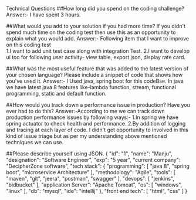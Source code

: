 Technical Questions
##How long did you spend on the coding challenge?
Answer:- I have spent 3 hours.

##What would you add to your solution if you had more time? If you didn't spend much time on the coding test then use this as an opportunity to explain what you would add.
Answer:- Following item that I want to improve on this coding test  
          1.I want to add unit test case along with integration Test.
          2.I want to develop ui too for following user activity- view table, export json, display rate card. 

##What was the most useful feature that was added to the latest version of your chosen language? Please include a snippet of code that shows how you've used it.
Answer:- I Used java, spring boot for this codeBse.
   In java we have latest java 8 features like-lambda function, stream, functional programming, static and default function.

##How would you track down a performance issue in production? Have you ever had to do this?
Answer:-According to me we can track down production performance issues by following ways:- 
         1.In spring we have spring actuator to check health and performance.
         2.By addition of logging and tracing at each layer of code.
   I didn't get opportunity to involved in this kind of issue triage but as per my understanding above mentioned 
   techniques we can use. 
         
##Please describe yourself using JSON.
{
  "id": "1",
  "name": "Manju",
  "designation": "Software Engineer",
  "exp": "5 year",
  "current company": "DecipherZone software",
  "tech stack": {
    "programming": [
      "java 8",
      "spring boot",
      "microservice Architecture"
    ],
    "methodology": "Agile",
    "tools": [
      "maven",
      "git",
      "jeera",
      "postman",
      "swagger"
    ],
    "devops": [
      "jenkins",
      "bidbucket"
    ],
    "application Server": "Apache Tomcat",
    "os": [
      "windows",
      "linux"
    ],
    "db": "mysql",
    "ide": "intellij"
  },
  "front end tech": [
    "html",
    "css"
  ]
}